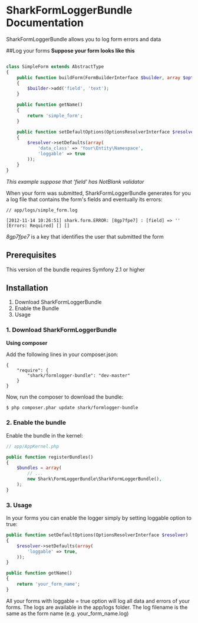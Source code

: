 SharkFormLoggerBundle Documentation
=====================================

SharkFormLoggerBundle allows you to log form errors and data

##Log your forms
**Suppose your form looks like this**

``` php

class SimpleForm extends AbstractType
{
    public function buildForm(FormBuilderInterface $builder, array $options)
    {
        $builder->add('field', 'text');
    }

    public function getName()
    {
        return 'simple_form';
    }

    public function setDefaultOptions(OptionsResolverInterface $resolver)
    {
        $resolver->setDefaults(array(
            'data_class' => 'Your\Entity\Namespace',
            'loggable' => true
        ));
    }
}
```
_This example suppose that 'field' has NotBlank validator_

When your form was submitted, SharkFormLoggerBundle generates for you a log file that contains the form's fields and eventually its errors:

```
// app/logs/simple_form.log

[2012-11-14 10:26:51] shark.form.ERROR: [8gp7fpe7] : [field] => '' [Errors: Required] [] []
```
*8gp7fpe7* is a key that identifies the user that submitted the form 




## Prerequisites

This version of the bundle requires Symfony 2.1 or higher

## Installation

1. Download SharkFormLoggerBundle
2. Enable the Bundle
3. Usage

### 1. Download SharkFormLoggerBundle

**Using composer**

Add the following lines in your composer.json:

```
{
    "require": {
        "shark/formlogger-bundle": "dev-master"
    }
}

```

Now, run the composer to download the bundle:

``` bash
$ php composer.phar update shark/formlogger-bundle
```

### 2. Enable the bundle

Enable the bundle in the kernel:

``` php
// app/AppKernel.php

public function registerBundles()
{
    $bundles = array(
        // ...
        new Shark\FormLoggerBundle\SharkFormLoggerBundle(),
    );
}
```

### 3. Usage

In your forms you can enable the logger simply by setting loggable option to true:

```php
public function setDefaultOptions(OptionsResolverInterface $resolver)
{
    $resolver->setDefaults(array(
        'loggable' => true,
    ));
}

public function getName()
{
    return 'your_form_name';
}

```

All your forms with loggable = true option will log all data and errors of your forms.
The logs are available in the app/logs folder. The log filename is the same as the form name (e.g. your_form_name.log)
